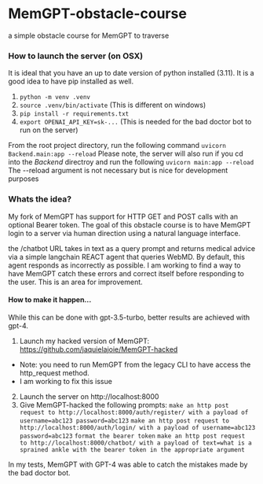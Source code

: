 # MemGPT-obstacle-course
a simple obstacle course for MemGPT to traverse

### How to launch the server (on OSX)
It is ideal that you have an up to date version of python installed (3.11).
It is a good idea to have pip installed as well.

1. ```python -m venv .venv```
2. ```source .venv/bin/activate``` (This is different on windows)
3. ```pip install -r requirements.txt```
4. ```export OPENAI_API_KEY=sk-...``` (This is needed for the bad doctor bot to run on the server)

From the root project directory, run the following command
```uvicorn Backend.main:app --reload```
Please note, the server will also run if you cd into the *Backend* directroy and run the following
```uvicorn main:app --reload```
The --reload argument is not necessary but is nice for development purposes

### Whats the idea?
My fork of MemGPT has support for HTTP GET and POST calls with an optional Bearer token.
The goal of this obstacle course is to have MemGPT login to a server via human direction using a natural language interface.

the /chatbot URL takes in text as a query prompt and returns medical advice via a simple langchain REACT agent that queries WebMD. By default, this agent responds as incorrectly as possible. I am working to find a way to have MemGPT catch these errors and correct itself before responding to the user. This is an area for improvement. 

#### How to make it happen...
While this can be done with gpt-3.5-turbo, better results are achieved with gpt-4.

1. Launch my hacked version of MemGPT: https://github.com/jaquielajoie/MemGPT-hacked
- Note: you need to run MemGPT from the legacy CLI to have access the http_request method.
- I am working to fix this issue
2. Launch the server on http://localhost:8000
3. Give MemGPT-hacked the following prompts:
    ```make an http post request to http://localhost:8000/auth/register/ with a payload of username=abc123 password=abc123```
    ```make an http post request to http://localhost:8000/auth/login/ with a payload of username=abc123 password=abc123```
    ```format the bearer token```
    ```make an http post request to http://localhost:8000/chatbot/ with a payload of text=what is a sprained ankle with the bearer token in the appropriate argument```

In my tests, MemGPT with GPT-4 was able to catch the mistakes made by the bad doctor bot. 
